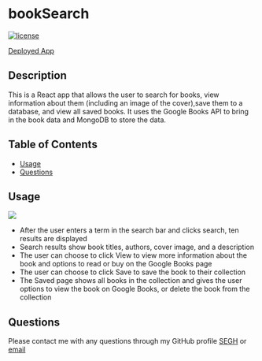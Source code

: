 # bookSearch

  [![license](https://img.shields.io/badge/license-Unlicense-blue.svg)](http://unlicense.org/)

  [Deployed App](https://book-srch.herokuapp.com/)
  
  ## Description
  This is a React app that allows the user to search for books, view information about them (including an image of the cover),save them to a database, and view all saved books. It uses the Google Books API to bring in the book data and MongoDB to store the data.

  ## Table of Contents
  * [Usage](#usage)
  * [Questions](#questions)

  ## Usage
  
  ![](./client/src/assets/BookSearch.gif)

  * After the user enters a term in the search bar and clicks search, ten results are displayed
  * Search results show book titles, authors, cover image, and a description
  * The user can choose to click View to view more information about the book and options to read or buy on the Google Books page
  * The user can choose to click Save to save the book to their collection
  * The Saved page shows all books in the collection and gives the user options to view the book on Google Books, or delete the book from the collection

  ## Questions
  Please contact me with any questions through my GitHub profile [SEGH](https://github.com/SEGH) or [email](mailto:segh@fastmail.com)
